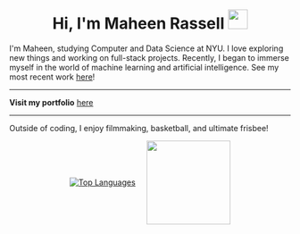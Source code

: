 <h1 align="center"><b>Hi, I'm Maheen Rassell </b><img src="https://media.giphy.com/media/hvRJCLFzcasrR4ia7z/giphy.gif" width="35"></h1>

<p>I'm Maheen, studying Computer and Data Science at NYU. I love exploring new things and working on full-stack projects. Recently, I began to immerse myself in the world of machine learning and artificial intelligence. See my most recent work <a href="https://ordinary-health-cab.notion.site/Image-Classification-Neural-Network-FROM-SCRATCH-72aa4de370f54d5d8a30dd50da0a92f3?pvs=4">here</a>!</p>

<hr>

<p><b>Visit my portfolio</b> <a href="https://mrassell.com">here</a></p>

<hr>

<p>Outside of coding, I enjoy filmmaking, basketball, and ultimate frisbee!</p>

<div style="display: flex; align-items: center; justify-content: center;">
  <a href="https://github.com/anuraghazra/github-readme-stats">
    <img src="https://github-readme-stats.vercel.app/api/top-langs/?username=mrassell" alt="Top Languages">
  </a>
  <img src="https://i.giphy.com/media/v1.Y2lkPTc5MGI3NjExbjQwenliZmZzeWdvNGFqNjlzZ3RvZ3hleXMwenc5c3V0MHl0bWJrdCZlcD12MV9pbnRlcm5hbF9naWZfYnlfaWQmY3Q9Zw/du3J3cXyzhj75IOgvA/giphy.gif" width="150" style="margin-left: 20px;">
</div>
